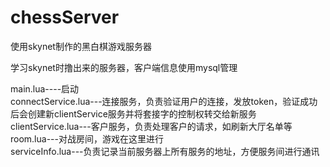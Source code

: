 # chessServer
使用skynet制作的黑白棋游戏服务器

学习skynet时撸出来的服务器，客户端信息使用mysql管理  

main.lua----启动  
connectService.lua---连接服务，负责验证用户的连接，发放token，验证成功后会创建新clientService服务并将套接字的控制权转交给新服务  
clientService.lua---客户服务，负责处理客户的请求，如刷新大厅名单等  
room.lua---对战房间，游戏在这里进行  
serviceInfo.lua---负责记录当前服务器上所有服务的地址，方便服务间进行通讯  
